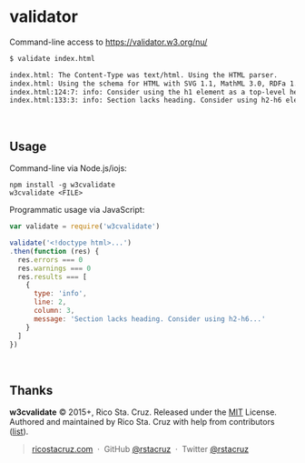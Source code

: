 # validator

Command-line access to https://validator.w3.org/nu/

```sh
$ validate index.html

index.html: The Content-Type was text/html. Using the HTML parser.
index.html: Using the schema for HTML with SVG 1.1, MathML 3.0, RDFa 1.1, and ITS 2.0 support.
index.html:124:7: info: Consider using the h1 element as a top-level heading only (all h1 elements are treated as top-level headings by many screen readers and other tools).
index.html:133:3: info: Section lacks heading. Consider using h2-h6 elements to add identifying headings to all sections.
```

<br>

## Usage

Command-line via Node.js/iojs:

```
npm install -g w3cvalidate
w3cvalidate <FILE>
```

Programmatic usage via JavaScript:

```js
var validate = require('w3cvalidate')

validate('<!doctype html>...')
.then(function (res) {
  res.errors === 0
  res.warnings === 0
  res.results === [
    {
      type: 'info',
      line: 2,
      column: 3,
      message: 'Section lacks heading. Consider using h2-h6...'
    }
  ]
})
```

<br>

## Thanks

**w3cvalidate** © 2015+, Rico Sta. Cruz. Released under the [MIT] License.<br>
Authored and maintained by Rico Sta. Cruz with help from contributors ([list][contributors]).

> [ricostacruz.com](http://ricostacruz.com) &nbsp;&middot;&nbsp;
> GitHub [@rstacruz](https://github.com/rstacruz) &nbsp;&middot;&nbsp;
> Twitter [@rstacruz](https://twitter.com/rstacruz)

[MIT]: http://mit-license.org/
[contributors]: http://github.com/rstacruz/w3cvalidate/contributors
